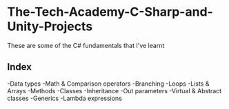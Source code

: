 # The-Tech-Academy-C-Sharp-and-Unity-Projects
These are some of the C# fundamentals that I've learnt

## Index
-Data types
-Math & Comparison operators
-Branching
-Loops
-Lists & Arrays
-Methods
-Classes
-Inheritance
-Out parameters
-Virtual & Abstract classes
-Generics
-Lambda expressions
